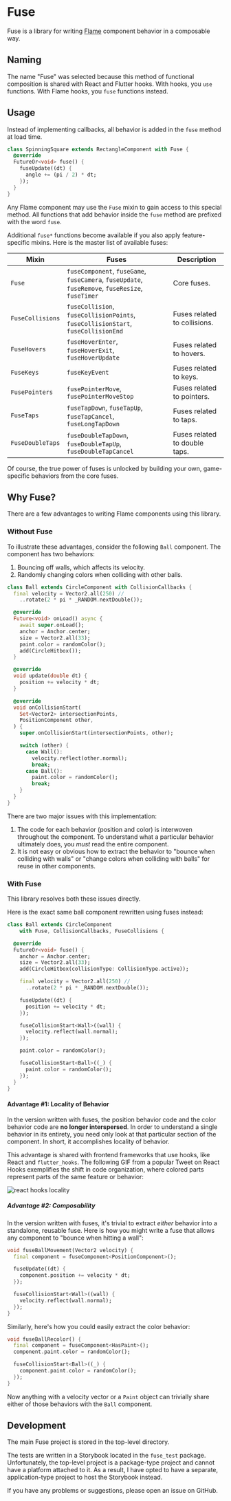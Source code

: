 # Fuse

Fuse is a library for writing [Flame](https://github.com/flame-engine/flame) component behavior in a composable way.

## Naming

The name "Fuse" was selected because this method of functional composition is shared with React and Flutter hooks. With hooks, you `use` functions. With Flame hooks, you `fuse` functions instead.

## Usage

Instead of implementing callbacks, all behavior is added in the `fuse` method at load time.

```dart
class SpinningSquare extends RectangleComponent with Fuse {
  @override
  FutureOr<void> fuse() {
    fuseUpdate((dt) {
      angle += (pi / 2) * dt;
    });
  }
}
```

Any Flame component may use the `Fuse` mixin to gain access to this special method. All functions that add behavior inside the `fuse` method are prefixed with the word `fuse`.

Additional `fuse*` functions become available if you also apply feature-specific mixins. Here is the master list of available fuses:

| Mixin            | Fuses                                                                                            | Description                   |
|------------------|--------------------------------------------------------------------------------------------------|-------------------------------|
| `Fuse`           | `fuseComponent`, `fuseGame`, `fuseCamera`, `fuseUpdate`, `fuseRemove`, `fuseResize`, `fuseTimer` | Core fuses.                   |
| `FuseCollisions` | `fuseCollision`, `fuseCollisionPoints`, `fuseCollisionStart`, `fuseCollisionEnd`                 | Fuses related to collisions.  |
| `FuseHovers`     | `fuseHoverEnter`, `fuseHoverExit`, `fuseHoverUpdate`                                             | Fuses related to hovers.      |
| `FuseKeys`       | `fuseKeyEvent`                                                                                   | Fuses related to keys.        |
| `FusePointers`   | `fusePointerMove`, `fusePointerMoveStop`                                                         | Fuses related to pointers.    |
| `FuseTaps`       | `fuseTapDown`, `fuseTapUp`, `fuseTapCancel`, `fuseLongTapDown`                                   | Fuses related to taps.        |
| `FuseDoubleTaps` | `fuseDoubleTapDown`, `fuseDoubleTapUp`, `fuseDoubleTapCancel`                                    | Fuses related to double taps. |

Of course, the true power of fuses is unlocked by building your own, game-specific behaviors from the core fuses.

## Why Fuse?

There are a few advantages to writing Flame components using this library.

### Without Fuse

To illustrate these advantages, consider the following `Ball` component. The component has two behaviors:

1. Bouncing off walls, which affects its velocity.
2. Randomly changing colors when colliding with other balls.

```dart
class Ball extends CircleComponent with CollisionCallbacks {
  final velocity = Vector2.all(250) //
    ..rotate(2 * pi * _RANDOM.nextDouble());

  @override
  Future<void> onLoad() async {
    await super.onLoad();
    anchor = Anchor.center;
    size = Vector2.all(33);
    paint.color = randomColor();
    add(CircleHitbox());
  }

  @override
  void update(double dt) {
    position += velocity * dt;
  }

  @override
  void onCollisionStart(
    Set<Vector2> intersectionPoints, 
    PositionComponent other,
  ) {
    super.onCollisionStart(intersectionPoints, other);

    switch (other) {
      case Wall():
        velocity.reflect(other.normal);
        break;
      case Ball():
        paint.color = randomColor();
        break;
    }
  }
}
```

There are two major issues with this implementation:

1. The code for each behavior (position and color) is interwoven throughout the component. To understand what a particular behavior ultimately does, you *must* read the entire component.
2. It is not easy or obvious how to extract the behavior to "bounce when colliding with walls" or "change colors when colliding with balls" for reuse in other components.

### With Fuse

This library resolves both these issues directly.

Here is the exact same ball component rewritten using fuses instead:

```dart
class Ball extends CircleComponent 
    with Fuse, CollisionCallbacks, FuseCollisions {

  @override
  FutureOr<void> fuse() {
    anchor = Anchor.center;
    size = Vector2.all(33);
    add(CircleHitbox(collisionType: CollisionType.active));

    final velocity = Vector2.all(250) //
      ..rotate(2 * pi * _RANDOM.nextDouble());

    fuseUpdate((dt) {
      position += velocity * dt;
    });

    fuseCollisionStart<Wall>((wall) {
      velocity.reflect(wall.normal);
    });

    paint.color = randomColor();

    fuseCollisionStart<Ball>((_) {
      paint.color = randomColor();
    });
  }
}
```

#### Advantage #1: Locality of Behavior

In the version written with fuses, the position behavior code and the color behavior code are **no longer interspersed**. In order to understand a single behavior in its entirety, you need only look at that particular section of the component. In short, it accomplishes locality of behavior.

This advantage is shared with frontend frameworks that use hooks, like React and `flutter_hooks`. The following GIF from a popular Tweet on React Hooks exemplifies the shift in code organization, where colored parts represent parts of the same feature or behavior:

![react hooks locality](assets/react-hooks.gif)

##### Advantage #2: Composability

In the version written with fuses, it's trivial to extract *either* behavior into a standalone, reusable fuse. Here is how you might write a fuse that allows any component to "bounce when hitting a wall":

```dart
void fuseBallMovement(Vector2 velocity) {
  final component = fuseComponent<PositionComponent>();

  fuseUpdate((dt) {
    component.position += velocity * dt;
  });

  fuseCollisionStart<Wall>((wall) {
    velocity.reflect(wall.normal);
  });
}
```

Similarly, here's how you could easily extract the color behavior:

```dart
void fuseBallRecolor() {
  final component = fuseComponent<HasPaint>();
  component.paint.color = randomColor();

  fuseCollisionStart<Ball>((_) {
    component.paint.color = randomColor();
  });
}
```

Now anything with a velocity vector or a `Paint` object can trivially share either of those behaviors with the `Ball` component.

## Development

The main Fuse project is stored in the top-level directory.

The tests are written in a Storybook located in the `fuse_test` package. Unfortunately, the top-level project is a package-type project and cannot have a platform attached to it. As a result, I have opted to have a separate, application-type project to host the Storybook instead.

If you have any problems or suggestions, please open an issue on GitHub.
